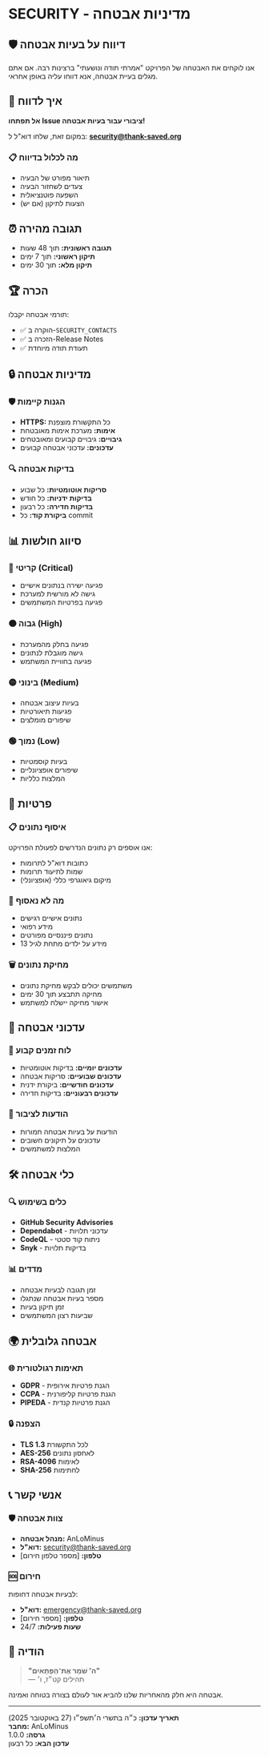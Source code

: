 # SECURITY - מדיניות אבטחה

## 🛡️ דיווח על בעיות אבטחה

אנו לוקחים את האבטחה של הפרויקט "אמרתי תודה ונושעתי" ברצינות רבה. אם אתם מגלים בעיית אבטחה, אנא דווחו עליה באופן אחראי.

## 📧 איך לדווח

**אל תפתחו Issue ציבורי עבור בעיות אבטחה!**

במקום זאת, שלחו דוא"ל ל: **<security@thank-saved.org>**

### 📋 מה לכלול בדיווח

- תיאור מפורט של הבעיה
- צעדים לשחזור הבעיה
- השפעה פוטנציאלית
- הצעות לתיקון (אם יש)

## ⏰ תגובה מהירה

- **תגובה ראשונית:** תוך 48 שעות
- **תיקון ראשוני:** תוך 7 ימים
- **תיקון מלא:** תוך 30 ימים

## 🏆 הכרה

תורמי אבטחה יקבלו:

- ✅ הוקרה ב-`SECURITY_CONTACTS`
- ✅ הזכרה ב-Release Notes
- ✅ תעודת תודה מיוחדת

## 🔒 מדיניות אבטחה

### 🛡️ הגנות קיימות

- **HTTPS:** כל התקשורת מוצפנת
- **אימות:** מערכת אימות מאובטחת
- **גיבויים:** גיבויים קבועים ומאובטחים
- **עדכונים:** עדכוני אבטחה קבועים

### 🔍 בדיקות אבטחה

- **סריקות אוטומטיות:** כל שבוע
- **בדיקות ידניות:** כל חודש
- **בדיקות חדירה:** כל רבעון
- **ביקורת קוד:** כל commit

## 📊 סיווג חולשות

### 🔴 קריטי (Critical)

- פגיעה ישירה בנתונים אישיים
- גישה לא מורשית למערכת
- פגיעה בפרטיות המשתמשים

### 🟠 גבוה (High)

- פגיעה בחלק מהמערכת
- גישה מוגבלת לנתונים
- פגיעה בחוויית המשתמש

### 🟡 בינוני (Medium)

- בעיות עיצוב אבטחה
- פגיעות תיאורטיות
- שיפורים מומלצים

### 🟢 נמוך (Low)

- בעיות קוסמטיות
- שיפורים אופציונליים
- המלצות כלליות

## 🔐 פרטיות

### 📋 איסוף נתונים

אנו אוספים רק נתונים הנדרשים לפעולת הפרויקט:

- כתובות דוא"ל לתרומות
- שמות לתיעוד תרומות
- מיקום גיאוגרפי כללי (אופציונלי)

### 🚫 מה לא נאסוף

- נתונים אישיים רגישים
- מידע רפואי
- נתונים פיננסיים מפורטים
- מידע על ילדים מתחת לגיל 13

### 🗑️ מחיקת נתונים

- משתמשים יכולים לבקש מחיקת נתונים
- מחיקה תתבצע תוך 30 ימים
- אישור מחיקה יישלח למשתמש

## 🔄 עדכוני אבטחה

### 📅 לוח זמנים קבוע

- **עדכונים יומיים:** בדיקות אוטומטיות
- **עדכונים שבועיים:** סריקות אבטחה
- **עדכונים חודשיים:** ביקורת ידנית
- **עדכונים רבעוניים:** בדיקות חדירה

### 📢 הודעות לציבור

- הודעות על בעיות אבטחה חמורות
- עדכונים על תיקונים חשובים
- המלצות למשתמשים

## 🛠️ כלי אבטחה

### 🔍 כלים בשימוש

- **GitHub Security Advisories**
- **Dependabot** - עדכוני תלויות
- **CodeQL** - ניתוח קוד סטטי
- **Snyk** - בדיקות תלויות

### 📊 מדדים

- זמן תגובה לבעיות אבטחה
- מספר בעיות אבטחה שנתגלו
- זמן תיקון בעיות
- שביעות רצון המשתמשים

## 🌍 אבטחה גלובלית

### 🌐 תאימות רגולטורית

- **GDPR** - הגנת פרטיות אירופית
- **CCPA** - הגנת פרטיות קליפורנית
- **PIPEDA** - הגנת פרטיות קנדית

### 🔒 הצפנה

- **TLS 1.3** לכל התקשורת
- **AES-256** לאחסון נתונים
- **RSA-4096** לאימות
- **SHA-256** לחתימות

## 📞 אנשי קשר

### 🛡️ צוות אבטחה

- **מנהל אבטחה:** AnLoMinus
- **דוא"ל:** <security@thank-saved.org>
- **טלפון:** [מספר טלפון חירום]

### 🆘 חירום

לבעיות אבטחה דחופות:

- **דוא"ל:** <emergency@thank-saved.org>
- **טלפון:** [מספר חירום]
- **שעות פעילות:** 24/7

## 🙏 הודיה

> **"ה' שֹׁמֵר אֶת־הַפְּתָאיִם"**  
> — תהילים קט״ז, ו׳

אבטחה היא חלק מהאחריות שלנו להביא אור לעולם בצורה בטוחה ואמינה.

---

**תאריך עדכון:** כ״ה בתשרי ה׳תשפ״ו (27 באוקטובר 2025)  
**מחבר:** AnLoMinus  
**גרסה:** 1.0.0  
**עדכון הבא:** כל רבעון
